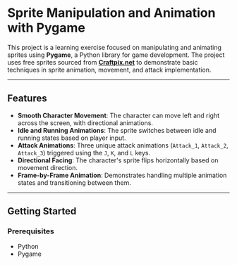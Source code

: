 # Sprite Manipulation and Animation with Pygame

This project is a learning exercise focused on manipulating and animating sprites using **Pygame**, a Python library for game development. The project uses free sprites sourced from **[Craftpix.net](https://craftpix.net/)** to demonstrate basic techniques in sprite animation, movement, and attack implementation.

---

## Features

- **Smooth Character Movement**: The character can move left and right across the screen, with directional animations.
- **Idle and Running Animations**: The sprite switches between idle and running states based on player input.
- **Attack Animations**: Three unique attack animations (`Attack_1`, `Attack_2`, `Attack_3`) triggered using the `J`, `K`, and `L` keys.
- **Directional Facing**: The character's sprite flips horizontally based on movement direction.
- **Frame-by-Frame Animation**: Demonstrates handling multiple animation states and transitioning between them.

---

## Getting Started

### Prerequisites

- Python
- Pygame
